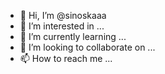 - 👋 Hi, I’m @sinoskaaa
- 👀 I’m interested in ...
- 🌱 I’m currently learning ...
- 💞️ I’m looking to collaborate on ...
- 📫 How to reach me ...

<!---
sinoska/sinoska is a ✨ special ✨ repository because its `README.md` (this file) appears on your GitHub profile.
You can click the Preview link to take a look at your changes.
--->
